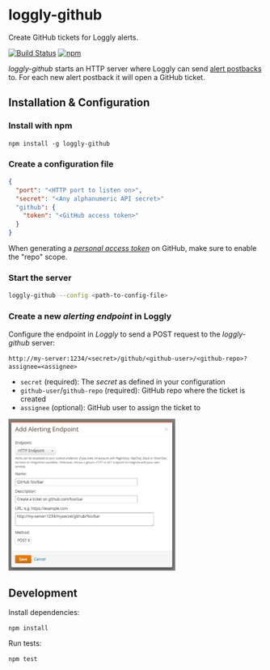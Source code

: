 loggly-github
=============
Create GitHub tickets for Loggly alerts.

[![Build Status](https://img.shields.io/travis/cargomedia/loggly-github/master.svg)](https://travis-ci.org/cargomedia/loggly-github)
[![npm](https://img.shields.io/npm/v/loggly-github.svg)](https://www.npmjs.com/package/loggly-github)

*loggly-github* starts an HTTP server where Loggly can send [alert postbacks](https://www.loggly.com/docs/alert-endpoints/) to.
For each new alert postback it will open a GitHub ticket.


Installation & Configuration
----------------------------
### Install with npm
```
npm install -g loggly-github
```

### Create a configuration file
```json
{
  "port": "<HTTP port to listen on>",
  "secret": "<Any alphanumeric API secret>"
  "github": {
    "token": "<GitHub access token>"
  }
}
```
When generating a [*personal access token*](https://github.com/settings/tokens) on GitHub, make sure to enable the "repo" scope.

### Start the server
```sh
loggly-github --config <path-to-config-file>
```

### Create a new *alerting endpoint* in Loggly
Configure the endpoint in *Loggly* to send a POST request to the *loggly-github* server:
```
http://my-server:1234/<secret>/github/<github-user>/<github-repo>?assignee=<assignee>
```
- `secret` (required): The *secret* as defined in your configuration
- `github-user`/`github-repo` (required): GitHub repo where the ticket is created
- `assignee` (optional): GitHub user to assign the ticket to

<img src="docu/img/loggly-alert-endpoint.png" height="300">


Development
-----------
Install dependencies:
```
npm install
```

Run tests:
```
npm test
```
